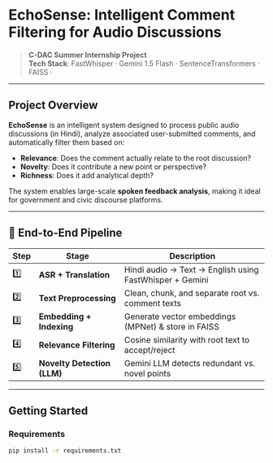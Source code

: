 #  EchoSense: Intelligent Comment Filtering for Audio Discussions

>  **C-DAC Summer Internship Project**   
>  **Tech Stack**: FastWhisper · Gemini 1.5 Flash · SentenceTransformers · FAISS · 

---

##  Project Overview

**EchoSense** is an intelligent system designed to process public audio discussions (in Hindi), analyze associated user-submitted comments, and automatically filter them based on:

-  **Relevance**: Does the comment actually relate to the root discussion?
-  **Novelty**: Does it contribute a new point or perspective?
-  **Richness**: Does it add analytical depth?

The system enables large-scale **spoken feedback analysis**, making it ideal for government and civic discourse platforms.

---

## 🔁 End-to-End Pipeline

| Step | Stage                       | Description |
|------|-----------------------------|-------------|
| 1️⃣   | **ASR + Translation**       | Hindi audio → Text → English using FastWhisper + Gemini |
| 2️⃣   | **Text Preprocessing**      | Clean, chunk, and separate root vs. comment texts |
| 3️⃣   | **Embedding + Indexing**    | Generate vector embeddings (MPNet) & store in FAISS |
| 4️⃣   | **Relevance Filtering**     | Cosine similarity with root text to accept/reject |
| 5️⃣   | **Novelty Detection (LLM)** | Gemini LLM detects redundant vs. novel points |

---

##  Getting Started

###  Requirements

```bash
pip install -r requirements.txt
